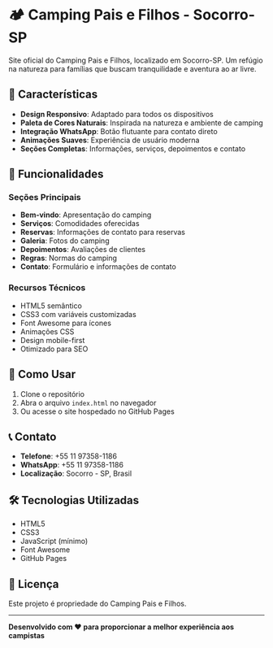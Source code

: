 # 🏕️ Camping Pais e Filhos - Socorro-SP

Site oficial do Camping Pais e Filhos, localizado em Socorro-SP. Um refúgio na natureza para famílias que buscam tranquilidade e aventura ao ar livre.

## 🌟 Características

- **Design Responsivo**: Adaptado para todos os dispositivos
- **Paleta de Cores Naturais**: Inspirada na natureza e ambiente de camping
- **Integração WhatsApp**: Botão flutuante para contato direto
- **Animações Suaves**: Experiência de usuário moderna
- **Seções Completas**: Informações, serviços, depoimentos e contato

## 📱 Funcionalidades

### Seções Principais
- **Bem-vindo**: Apresentação do camping
- **Serviços**: Comodidades oferecidas
- **Reservas**: Informações de contato para reservas
- **Galeria**: Fotos do camping
- **Depoimentos**: Avaliações de clientes
- **Regras**: Normas do camping
- **Contato**: Formulário e informações de contato

### Recursos Técnicos
- HTML5 semântico
- CSS3 com variáveis customizadas
- Font Awesome para ícones
- Animações CSS
- Design mobile-first
- Otimizado para SEO

## 🚀 Como Usar

1. Clone o repositório
2. Abra o arquivo `index.html` no navegador
3. Ou acesse o site hospedado no GitHub Pages

## 📞 Contato

- **Telefone**: +55 11 97358-1186
- **WhatsApp**: +55 11 97358-1186
- **Localização**: Socorro - SP, Brasil

## 🛠️ Tecnologias Utilizadas

- HTML5
- CSS3
- JavaScript (mínimo)
- Font Awesome
- GitHub Pages

## 📄 Licença

Este projeto é propriedade do Camping Pais e Filhos.

---

**Desenvolvido com ❤️ para proporcionar a melhor experiência aos campistas** 